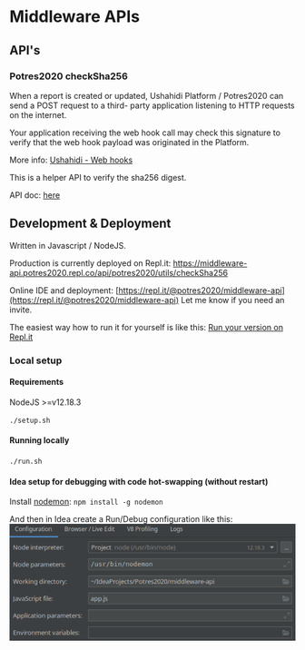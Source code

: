 # Middleware APIs

## API's
### Potres2020 checkSha256
When a report is created or updated, Ushahidi Platform / Potres2020 can send a POST request to a third- party application listening to HTTP requests on the internet.

Your application receiving the web hook call may check this signature to verify that the web hook payload was originated in the Platform.

More info: [Ushahidi - Web hooks](https://docs.ushahidi.com/platform-developer-documentation/tech-stack/connected-app-development/web-hooks)

This is a helper API to verify the sha256 digest.

API doc: [here](https://documenter.getpostman.com/view/130981/TW6wK9GV)

## Development & Deployment

Written in Javascript / NodeJS.

Production is currently deployed on Repl.it: https://middleware-api.potres2020.repl.co/api/potres2020/utils/checkSha256

Online IDE and deployment: [https://repl.it/@potres2020/middleware-api](https://repl.it/@potres2020/middleware-api)
Let me know if you need an invite.

The easiest way how to run it for yourself is like this: [Run your version on Repl.it](https://repl.it/github/potres2020/middleware-api)

### Local setup

#### Requirements
NodeJS >=v12.18.3 

``./setup.sh``

#### Running locally
``./run.sh``

#### Idea setup for debugging with code hot-swapping (without restart)
Install [nodemon](https://github.com/remy/nodemon): ``npm install -g nodemon``

And then in Idea create a Run/Debug configuration like this:
![](idea_nodemon_setup.png)